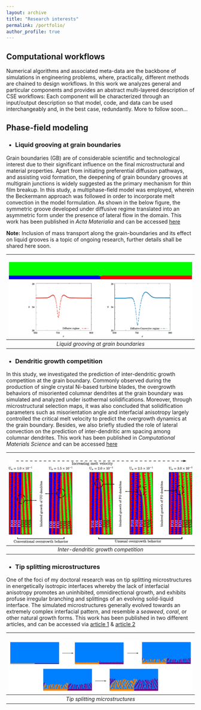 ```yaml
---
layout: archive
title: "Research interests"
permalink: /portfolio/
author_profile: true
---
```



## Computational workflows
 
Numerical algorithms and associated meta-data are the backbone of simulations in engineering problems, where, practically, different methods are chained to design workflows. In this work we analyzes general and particular components and provides an abstract multi-layered description of CSE workflows: Each component will be characterized through an input/output description so that model, code, and data can be used interchangeably and, in the best case, redundantly. More to follow soon... 

## Phase-field modeling 

* ### Liquid grooving at grain boundaries

Grain boundaries (GB) are of considerable scientific and technological interest due to their significant influence on the final microstructural and material properties. Apart from initiating preferential diffusion pathways, and assisting void formation, the deepening of grain boundary grooves at multigrain junctions is widely suggested as the primary mechanism
for thin film breakup. In this study, a multiphase-field model was employed, wherein the Beckermann approach  was followed in order to incorporate melt convection in the model formulation. As shown in the below figure, the symmetric groove developed under diffusive regime translated into an asymmetric form under the presence of lateral flow in the domain. This work has been published in *Acta Materialia* and can be accessed [here](https://www.sciencedirect.com/science/article/abs/pii/S1359645420309228) 

**Note:** Inclusion of mass transport along the grain-boundaries and its effect on liquid grooves is a topic of ongoing research, further details shall be shared here soon. 
 

| <br/><img src='/images/liquid_groove2.png'> | 
|:--:| 
| *Liquid grooving at grain boundaries* |
 
 
 
* ### Dendritic growth competition
In this study, we investigated the prediction of inter-dendritic growth competition at the grain boundary. Commonly observed during the production of single crystal Ni-based turbine blades, the overgrowth behaviors of misoriented columnar dendrites at the grain boundary was simulated and analyzed under isothermal solidifications. Moreover, through microstructural selection maps, it was also concluded that solidification parameters such as misorientation angle and interfacial anisotropy largely controlled the critical melt velocity to predict the overgrowth dynamics at the grain boundary. Besides, we also briefly studied the role of lateral convection on the prediction of inter-dendritic arm spacing among columnar dendrites. This work has been published in *Computational Materials Science* and can be accessed [here](https://www.sciencedirect.com/science/article/abs/pii/S0927025620304559) 


| <br/><img src='/images/dendrite_growth.png'> | 
|:--:| 
| *Inter-dendritic growth competition* |

* ### Tip splitting microstructures
One of the foci of my doctoral research was on tip splitting microstructures in energetically isotropic interfaces whereby the lack of interfacial anisotropy promotes an uninhibited, omnidirectional growth, and exhibits profuse irregular branching and splittings of an evolving solid-liquid interface. The simulated microstructures generally evolved towards an extremely complex interfacial pattern, and resemble a *seaweed*, *coral*, or other natural growth forms. This work has been published in two different articles, and can be accessed via [article 1](https://www.sciencedirect.com/science/article/abs/pii/S0927025619304951) & [article 2](https://www.mdpi.com/2075-4701/12/3/376)

| <br/><img src='/images/seaweed_micro2.png'> | 
|:--:| 
| *Tip splitting microstructures* |

